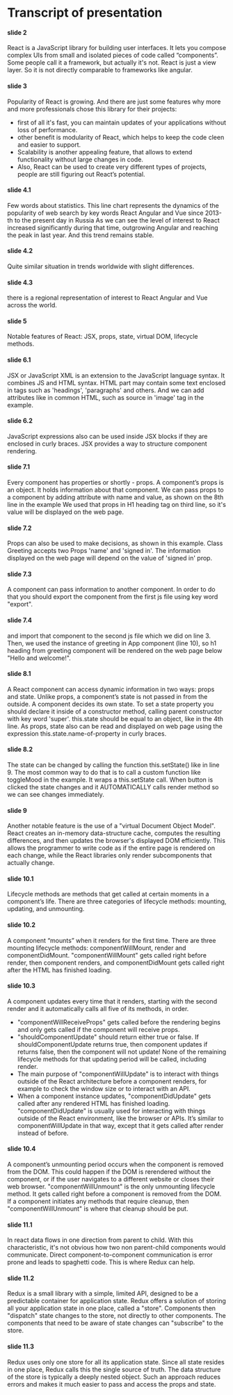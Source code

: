 # Transcript of presentation

#### slide 2

React is a JavaScript library for building user interfaces. It lets you compose complex UIs from small and isolated pieces of code called “components”. Some people call it a framework, but actually it's not. React is just a view layer. So it is not directly comparable to frameworks like angular.

#### slide 3
Popularity of React is growing. And there are just some features why more and more professionals chose this library for their projects: 
- first of all it's fast, you can maintain updates of your applications without loss of performance. 
- other benefit is modularity of React, which helps to keep the code cleen and easier to support. 
- Scalability is another appealing feature, that allows to extend functionality without large changes in code. 
- Also, React can be used to create very different types of projects, people are still figuring out React’s potential.

#### slide 4.1
Few words about statistics. 
This line chart represents the dynamics of the popularity of web search by key words React Angular and Vue since 2013-th to the present day in Russia 
As we can see the level of interest to React increased significantly during that time, outgrowing Angular and reaching the peak in last year. And this trend remains stable.

#### slide 4.2
Quite similar situation in trends worldwide with slight differences.

#### slide 4.3
there is a regional representation of interest to React Angular and Vue across the world.

#### slide 5
Notable features of React: JSX, props, state, virtual DOM, lifecycle methods.

#### slide 6.1
JSX or JavaScript XML is an extension to the JavaScript language syntax. It combines JS and HTML syntax. HTML part may contain some text enclosed in tags such as 'headings', 'paragraphs' and others. 
And we can add attributes like in common HTML, such as source in 'image' tag in the example.

#### slide 6.2
JavaScript expressions also can be used inside JSX blocks if they are enclosed in curly braces. 
JSX provides a way to structure component rendering.

#### slide 7.1
Every component has properties or shortly - props. A component’s props is an object. It holds information about that component. 
We can pass props to a component by adding attribute with name and value, as shown on the 8th line in the example 
We used that props in H1 heading tag on third line, so it's value will be displayed on the web page.

#### slide 7.2
Props can also be used to make decisions, as shown in this example. Class Greeting accepts two Props 'name' and 'signed in'. The information displayed on the web page will depend on the value of 'signed in' prop.

#### slide 7.3
A component can pass information to another component. 
In order to do that you should export the component from the first js file using key word "export".

#### slide 7.4
and import that component to the second js file which we did on line 3. Then, we used the instance of greeting in App component (line 10), so h1 heading from greeting component will be rendered on the web page below "Hello and welcome!".

#### slide 8.1
A React component can access dynamic information in two ways: props and state. Unlike props, a component’s state is not passed in from the outside. A component decides its own state. 
To set a state property you should declare it inside of a constructor method, calling parent constructor with key word 'super'. 
this.state should be equal to an object, like in the 4th line. 
As props, state also can be read and displayed on web page using the expression this.state.name-of-property in curly braces.

#### slide 8.2
The state can be changed by calling the function this.setState() like in line 9. 
The most common way to do that is to call a custom function like toggleMood in the example. It wraps a this.setState call. 
When button is clicked the state changes and it AUTOMATICALLY calls render method so we can see changes immediately.

#### slide 9
Another notable feature is the use of a "virtual Document Object Model". React creates an in-memory data-structure cache, computes the resulting differences, and then updates the browser's displayed DOM efficiently. 
This allows the programmer to write code as if the entire page is rendered on each change, while the React libraries only render subcomponents that actually change.

#### slide 10.1
Lifecycle methods are methods that get called at certain moments in a component’s life. 
There are three categories of lifecycle methods: mounting, updating, and unmounting.

#### slide 10.2
A component “mounts” when it renders for the first time. There are three mounting lifecycle methods: 
componentWillMount, render and componentDidMount. 
"componentWillMount" gets called right before render, then component renders, and componentDidMount gets called right after the HTML has finished loading.

#### slide 10.3
A component updates every time that it renders, starting with the second render and it automatically calls all five of its methods, in order. 
- "componentWillReceiveProps" gets called before the rendering begins and only gets called if the component will receive props. 
- "shouldComponentUpdate" should return either true or false. If shouldComponentUpdate returns true, then component updates if returns false, then the component will not update! None of the remaining lifecycle methods for that updating period will be called, including render. 
- The main purpose of "componentWillUpdate" is to interact with things outside of the React architecture before a component renders, for example to check the window size or to interact with an API. 
- When a component instance updates, "componentDidUpdate" gets called after any rendered HTML has finished loading. "componentDidUpdate" is usually used for interacting with things outside of the React environment, like the browser or APIs. It’s similar to componentWillUpdate in that way, except that it gets called after render instead of before.

#### slide 10.4
A component’s unmounting period occurs when the component is removed from the DOM. This could happen if the DOM is rerendered without the component, or if the user navigates to a different website or closes their web browser. 
"componentWillUnmount" is the only unmounting lifecycle method. It gets called right before a component is removed from the DOM. If a component initiates any methods that require cleanup, then "componentWillUnmount" is where that cleanup should be put.

#### slide 11.1
In react data flows in one direction from parent to child. With this characteristic, it's not obvious how two non parent-child components would communicate. Direct component-to-component communication is error prone and leads to spaghetti code. This is where Redux can help.

#### slide 11.2
Redux is a small library with a simple, limited API, designed to be a predictable container for application state. Redux offers a solution of storing all your application state in one place, called a "store". Components then "dispatch" state changes to the store, not directly to other components. The components that need to be aware of state changes can "subscribe" to the store.

#### slide 11.3
Redux uses only one store for all its application state. Since all state resides in one place, Redux calls this the single source of truth. The data structure of the store is typically a deeply nested object. 
Such an approach reduces errors and makes it much easier to pass and access the props and state.
